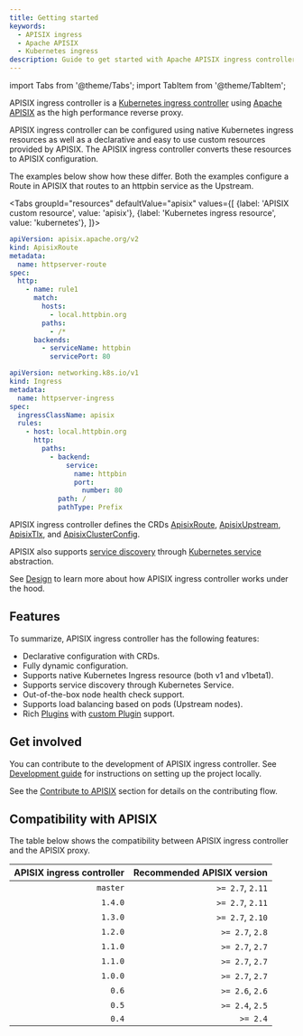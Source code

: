 ```yaml
---
title: Getting started
keywords:
  - APISIX ingress
  - Apache APISIX
  - Kubernetes ingress
description: Guide to get started with Apache APISIX ingress controller.
---
```


<!--
#
# Licensed to the Apache Software Foundation (ASF) under one or more
# contributor license agreements.  See the NOTICE file distributed with
# this work for additional information regarding copyright ownership.
# The ASF licenses this file to You under the Apache License, Version 2.0
# (the "License"); you may not use this file except in compliance with
# the License.  You may obtain a copy of the License at
#
#     http://www.apache.org/licenses/LICENSE-2.0
#
# Unless required by applicable law or agreed to in writing, software
# distributed under the License is distributed on an "AS IS" BASIS,
# WITHOUT WARRANTIES OR CONDITIONS OF ANY KIND, either express or implied.
# See the License for the specific language governing permissions and
# limitations under the License.
#
-->

import Tabs from '@theme/Tabs';
import TabItem from '@theme/TabItem';

APISIX ingress controller is a [Kubernetes ingress controller](https://kubernetes.io/docs/concepts/services-networking/ingress-controllers/) using [Apache APISIX](https://apisix.apache.org) as the high performance reverse proxy.

APISIX ingress controller can be configured using native Kubernetes ingress resources as well as a declarative and easy to use custom resources provided by APISIX. The APISIX ingress controller converts these resources to APISIX configuration.

The examples below show how these differ. Both the examples configure a Route in APISIX that routes to an httpbin service as the Upstream.

<Tabs
groupId="resources"
defaultValue="apisix"
values={[
{label: 'APISIX custom resource', value: 'apisix'},
{label: 'Kubernetes ingress resource', value: 'kubernetes'},
]}>

<TabItem value="apisix">

```yaml title="httpbin-route.yaml"
apiVersion: apisix.apache.org/v2
kind: ApisixRoute
metadata:
  name: httpserver-route
spec:
  http:
    - name: rule1
      match:
        hosts:
          - local.httpbin.org
        paths:
          - /*
      backends:
        - serviceName: httpbin
          servicePort: 80
```

</TabItem>

<TabItem value="kubernetes">

```yaml title="httpbin-route.yaml"
apiVersion: networking.k8s.io/v1
kind: Ingress
metadata:
  name: httpserver-ingress
spec:
  ingressClassName: apisix
  rules:
    - host: local.httpbin.org
      http:
        paths:
          - backend:
              service:
                name: httpbin
                port:
                  number: 80
            path: /
            pathType: Prefix
```

</TabItem>
</Tabs>

APISIX ingress controller defines the CRDs [ApisixRoute](./concepts/apisix_route.md), [ApisixUpstream](./concepts/apisix_upstream.md), [ApisixTlx](concepts/apisix_tls.md), and [ApisixClusterConfig](concepts/apisix_cluster_config.md).

APISIX also supports [service discovery](/docs/apisix/discovery/kubernetes/) through [Kubernetes service](https://kubernetes.io/docs/concepts/services-networking/service/) abstraction.

<!-- ![scene](../../assets/images/scene.png) -->

See [Design](./design.md) to learn more about how APISIX ingress controller works under the hood.

## Features

To summarize, APISIX ingress controller has the following features:

- Declarative configuration with CRDs.
- Fully dynamic configuration.
- Supports native Kubernetes Ingress resource (both v1 and v1beta1).
- Supports service discovery through Kubernetes Service.
- Out-of-the-box node health check support.
- Supports load balancing based on pods (Upstream nodes).
- Rich [Plugins](/docs/apisix/plugins/batch-requests/) with [custom Plugin](/docs/apisix/plugin-develop/) support.

## Get involved

You can contribute to the development of APISIX ingress controller. See [Development guide](./contribute.md) for instructions on setting up the project locally.

See the [Contribute to APISIX](/docs/general/contributor-guide/) section for details on the contributing flow.

## Compatibility with APISIX

The table below shows the compatibility between APISIX ingress controller and the APISIX proxy.

| APISIX ingress controller | Recommended APISIX version |
| ------------------------: | -------------------------: |
|                  `master` |           `>= 2.7`, `2.11` |
|                   `1.4.0` |           `>= 2.7`, `2.11` |
|                   `1.3.0` |           `>= 2.7`, `2.10` |
|                   `1.2.0` |            `>= 2.7`, `2.8` |
|                   `1.1.0` |            `>= 2.7`, `2.7` |
|                   `1.1.0` |            `>= 2.7`, `2.7` |
|                   `1.0.0` |            `>= 2.7`, `2.7` |
|                     `0.6` |            `>= 2.6`, `2.6` |
|                     `0.5` |            `>= 2.4`, `2.5` |
|                     `0.4` |                   `>= 2.4` |
